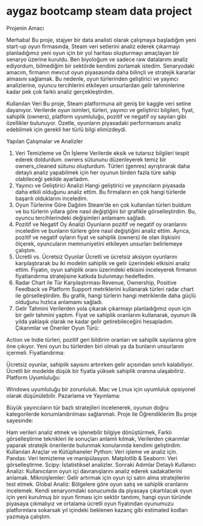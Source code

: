 # aygaz bootcamp steam data project
Projenin Amacı

Merhaba! Bu proje, stajyer bir data analisti olarak çalışmaya başladığım yeni start-up oyun firmasında, Steam veri setlerini analiz ederek çıkarmayı planladığımız yeni oyun için bir yol haritası oluşturmayı amaçlayan bir senaryo üzerine kuruldu. Ben biyoloğum ve sadece raw datalarımı analiz ediyordum, bilmediğim bir sektörde kendimi zorlamak istedim. Senaryodaki amacım, firmanın mevcut oyun piyasasında daha bilinçli ve stratejik kararlar almasını sağlamak. Bu nedenle, oyun türlerinden geliştirici ve yayıncı analizlerine, oyuncu tercihlerini etkileyen unsurlardan gelir tahminlerine kadar pek çok farklı analiz gerçekleştirdim.

Kullanılan Veri
Bu proje, Steam platformuna ait geniş bir kaggle veri setine dayanıyor. Verilerde oyun isimleri, türleri, yayıncı ve geliştirici bilgileri, fiyat, sahiplik (owners), platform uyumluluğu, pozitif ve negatif oy sayıları gibi özellikler bulunuyor. Özetle, oyunların piyasadaki performansını analiz edebilmek için gerekli her türlü bilgi elimizdeydi.

Yapılan Çalışmalar ve Analizler
1. Veri Temizleme ve Ön İşleme
Verilerde eksik ve tutarsız bilgileri tespit ederek doldurdum.
owners sütununu düzenleyerek temiz bir owners_cleaned sütunu oluşturdum.
Türleri (genres) ayrıştırarak daha detaylı analiz yapabilmek için her oyunun birden fazla türe sahip olabileceği şekilde ayarladım.
2. Yayıncı ve Geliştirici Analizi
Hangi geliştirici ve yayıncıların piyasada daha etkili olduğunu analiz ettim.
Bu firmaların en çok hangi türlerde başarılı olduklarını inceledim.
3. Oyun Türlerine Göre Dağılım
Steam’de en çok kullanılan türleri buldum ve bu türlerin yıllara göre nasıl değiştiğini bir grafikle görselleştirdim. Bu, oyuncu tercihlerindeki değişimleri anlamamı sağladı.
4. Pozitif ve Negatif Oy Analizi
Oyunların pozitif ve negatif oy oranlarını inceledim ve bunların türlere göre nasıl değiştiğini analiz ettim.
Ayrıca, pozitif ve negatif oyların fiyat ve sahiplik (owners) ile olan ilişkisini ölçerek, oyuncuların memnuniyetini etkileyen unsurları belirlemeye çalıştım.
5. Ücretli vs. Ücretsiz Oyunlar
Ücretli ve ücretsiz aksiyon oyunlarını karşılaştırarak bu iki modelin sahiplik ve gelir üzerindeki etkisini analiz ettim.
Fiyatın, oyun sahiplik oranı üzerindeki etkisini inceleyerek firmanın fiyatlandırma stratejisine katkıda bulunmayı hedefledim.
6. Radar Chart ile Tür Karşılaştırması
Revenue, Ownership, Positive Feedback ve Platform Support metriklerini kullanarak türleri radar chart ile görselleştirdim.
Bu grafik, hangi türlerin hangi metriklerde daha güçlü olduğunu hızlıca anlamamı sağladı.
7. Gelir Tahmini
Verilerden yola çıkarak çıkarmayı planladığımız oyun için bir gelir tahmini yaptım. Fiyat ve sahiplik oranlarını kullanarak, oyunun ilk yılda yaklaşık olarak ne kadar gelir getirebileceğini hesapladım.
Çıkarımlar ve Öneriler
Oyun Türü:

Action ve Indie türleri, pozitif geri bildirim oranları ve sahiplik sayılarına göre öne çıkıyor.
Yeni oyun bu türlerden biri olmalı ya da bunların unsurlarını içermeli.
Fiyatlandırma:

Ücretsiz oyunlar, sahiplik sayısını artırırken gelir açısından sınırlı kalabiliyor. Ücretli bir modelde düşük bir fiyatla yüksek sahiplik oranına ulaşabiliriz.
Platform Uyumluluğu:

Windows uyumluluğu bir zorunluluk. Mac ve Linux için uyumluluk opsiyonel olarak düşünülebilir. 
Pazarlama ve Yayınlama:

Büyük yayıncıların tür bazlı stratejileri incelenerek, oyunun doğru kategorilerde konumlandırılması sağlanmalı.
Proje ile Öğrendiklerim
Bu proje sayesinde:

Ham verileri analiz etmek ve işlenebilir bilgiye dönüştürmek,
Farklı görselleştirme teknikleri ile sonuçları anlamlı kılmak,
Verilerden çıkarımlar yaparak stratejik önerilerde bulunmak konularında kendimi geliştirdim.
Kullanılan Araçlar ve Kütüphaneler
Python: Veri işleme ve analiz için.
Pandas: Veri temizleme ve manipülasyon.
Matplotlib & Seaborn: Veri görselleştirme.
Scipy: İstatistiksel analizler.
Sonraki Adımlar
Detaylı Kullanıcı Analizi: Kullanıcıların oyun içi davranışlarını analiz ederek sadakatlerini anlamak.
Mikroişlemler: Gelir artırmak için oyun içi satın alma stratejilerini test etmek.
Global Analiz: Bölgelere göre oyun satış ve sahiplik oranlarını incelemek.
Kendi senaryomdaki sonucumda da piyasaya çıkartılacak oyun için yeni kurulmuş bir oyun firması için sektör tanıtımı, hangi oyun türünde piyasaya çıkmalıyız ve ortalama ücretli oyun fiyatından oyunumuzu platformlara sokarsak yıl içindeki beklenen kazanç gibi estimated kodları yazmaya çalıştım.






